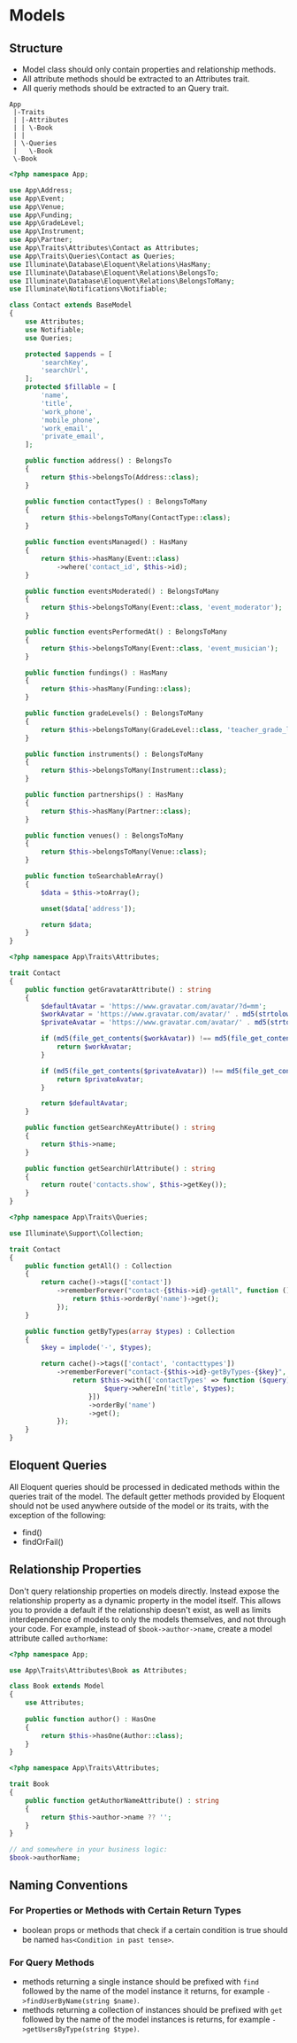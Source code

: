 # Models
## Structure
- Model class should only contain properties and relationship methods.
- All attribute methods should be extracted to an Attributes trait.
- All queriy methods should be extracted to an Query trait.

```
App
 |-Traits
 | |-Attributes
 | | \-Book
 | |
 | \-Queries
 |   \-Book
 \-Book
```

```php
<?php namespace App;

use App\Address;
use App\Event;
use App\Venue;
use App\Funding;
use App\GradeLevel;
use App\Instrument;
use App\Partner;
use App\Traits\Attributes\Contact as Attributes;
use App\Traits\Queries\Contact as Queries;
use Illuminate\Database\Eloquent\Relations\HasMany;
use Illuminate\Database\Eloquent\Relations\BelongsTo;
use Illuminate\Database\Eloquent\Relations\BelongsToMany;
use Illuminate\Notifications\Notifiable;

class Contact extends BaseModel
{
    use Attributes;
    use Notifiable;
    use Queries;

    protected $appends = [
        'searchKey',
        'searchUrl',
    ];
    protected $fillable = [
        'name',
        'title',
        'work_phone',
        'mobile_phone',
        'work_email',
        'private_email',
    ];

    public function address() : BelongsTo
    {
        return $this->belongsTo(Address::class);
    }

    public function contactTypes() : BelongsToMany
    {
        return $this->belongsToMany(ContactType::class);
    }

    public function eventsManaged() : HasMany
    {
        return $this->hasMany(Event::class)
            ->where('contact_id', $this->id);
    }

    public function eventsModerated() : BelongsToMany
    {
        return $this->belongsToMany(Event::class, 'event_moderator');
    }

    public function eventsPerformedAt() : BelongsToMany
    {
        return $this->belongsToMany(Event::class, 'event_musician');
    }

    public function fundings() : HasMany
    {
        return $this->hasMany(Funding::class);
    }

    public function gradeLevels() : BelongsToMany
    {
        return $this->belongsToMany(GradeLevel::class, 'teacher_grade_level', 'teacher_id', 'grade_level_id');
    }

    public function instruments() : BelongsToMany
    {
        return $this->belongsToMany(Instrument::class);
    }

    public function partnerships() : HasMany
    {
        return $this->hasMany(Partner::class);
    }

    public function venues() : BelongsToMany
    {
        return $this->belongsToMany(Venue::class);
    }

    public function toSearchableArray()
    {
        $data = $this->toArray();

        unset($data['address']);

        return $data;
    }
}
```

```php
<?php namespace App\Traits\Attributes;

trait Contact
{
    public function getGravatarAttribute() : string
    {
        $defaultAvatar = 'https://www.gravatar.com/avatar/?d=mm';
        $workAvatar = 'https://www.gravatar.com/avatar/' . md5(strtolower(trim($this->work_email))) . '?d=mm';
        $privateAvatar = 'https://www.gravatar.com/avatar/' . md5(strtolower(trim($this->private_email))) . '?d=mm';

        if (md5(file_get_contents($workAvatar)) !== md5(file_get_contents($defaultAvatar))) {
            return $workAvatar;
        }

        if (md5(file_get_contents($privateAvatar)) !== md5(file_get_contents($defaultAvatar))) {
            return $privateAvatar;
        }

        return $defaultAvatar;
    }

    public function getSearchKeyAttribute() : string
    {
        return $this->name;
    }

    public function getSearchUrlAttribute() : string
    {
        return route('contacts.show', $this->getKey());
    }
}
```

```php
<?php namespace App\Traits\Queries;

use Illuminate\Support\Collection;

trait Contact
{
    public function getAll() : Collection
    {
        return cache()->tags(['contact'])
            ->rememberForever("contact-{$this->id}-getAll", function () {
                return $this->orderBy('name')->get();
            });
    }

    public function getByTypes(array $types) : Collection
    {
        $key = implode('-', $types);

        return cache()->tags(['contact', 'contacttypes'])
            ->rememberForever("contact-{$this->id}-getByTypes-{$key}", function () use ($types) {
                return $this->with(['contactTypes' => function ($query) use ($types) {
                        $query->whereIn('title', $types);
                    }])
                    ->orderBy('name')
                    ->get();
            });
    }
}
```

## Eloquent Queries
All Eloquent queries should be processed in dedicated methods within the queries trait of the model. The default
 getter methods provided by Eloquent should not be used anywhere outside of the model or its traits, with the
 exception of the following:
  - find()
  - findOrFail()

## Relationship Properties
Don't query relationship properties on models directly. Instead expose the relationship property as a dynamic property in the model itself. This allows you to provide a default if the relationship doesn't exist, as well as limits interdependence of models to only the models themselves, and not through your code. For example, instead of `$book->author->name`, create a model attribute called `authorName`:

```php
<?php namespace App;

use App\Traits\Attributes\Book as Attributes;

class Book extends Model
{
    use Attributes;
    
    public function author() : HasOne
    {
        return $this->hasOne(Author::class);
    }
}
```

```php
<?php namespace App\Traits\Attributes;

trait Book
{
    public function getAuthorNameAttribute() : string
    {
        return $this->author->name ?? '';
    }
}
```

```php
// and somewhere in your business logic:
$book->authorName;
```

## Naming Conventions
### For Properties or Methods with Certain Return Types
- boolean props or methods that check if a certain condition is true should be named `has<Condition in past tense>`.

### For Query Methods
- methods returning a single instance should be prefixed with `find` followed by the name of the model instance it returns, for example `->findUserByName(string $name)`.
- methods returning a collection of instances should be prefixed with `get` followed by the name of the model instances is returns, for example `->getUsersByType(string $type)`.
